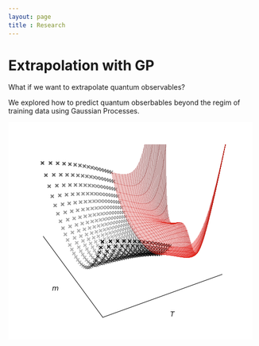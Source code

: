 ```yaml
---
layout: page
title : Research
---
```

# Extrapolation with GP
What if we want to extrapolate quantum observables?

We explored how to predict quantum obserbables beyond the regim of training data using Gaussian Processes.

[![Extrapolation of quantum observables](assets/img/spin_extrapolation_prl.png)](../aboutme)
